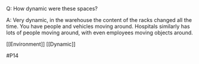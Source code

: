 Q: How dynamic were these spaces?

A: Very dynamic, in the warehouse the content of the racks changed all the time. You have people and vehicles moving around. Hospitals similarly has lots of people moving around, with even employees moving objects around.

[[Environment]]
[[Dynamic]]

#P14 